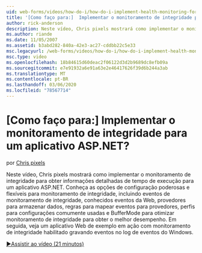 ```yaml
---
uid: web-forms/videos/how-do-i/how-do-i-implement-health-monitoring-for-an-aspnet-application
title: '[Como faço para:]  Implementar o monitoramento de integridade para um aplicativo ASP.NET? | Microsoft Docs'
author: rick-anderson
description: Neste vídeo, Chris pixels mostrará como implementar o monitoramento de integridade para obter informações detalhadas de tempo de execução para um aplicativo ASP.NET. Conheça os poderosos e...
ms.author: riande
ms.date: 11/05/2007
ms.assetid: b3abd282-840a-42e3-ac27-cddbb22c5e33
msc.legacyurl: /web-forms/videos/how-do-i/how-do-i-implement-health-monitoring-for-an-aspnet-application
msc.type: video
ms.openlocfilehash: 18b84615d60deac2f06122d3d2b9689dc8efb09a
ms.sourcegitcommit: e7e91932a6e91a63e2e46417626f39d6b244a3ab
ms.translationtype: MT
ms.contentlocale: pt-BR
ms.lasthandoff: 03/06/2020
ms.locfileid: "78567714"
---
```

# <a name="how-do-i--implement-health-monitoring-for-an-aspnet-application"></a>[Como faço para:]  Implementar o monitoramento de integridade para um aplicativo ASP.NET?

por [Chris pixels](https://twitter.com/chrispels)

Neste vídeo, Chris pixels mostrará como implementar o monitoramento de integridade para obter informações detalhadas de tempo de execução para um aplicativo ASP.NET. Conheça as opções de configuração poderosas e flexíveis para monitoramento de integridade, incluindo eventos de monitoramento de integridade, conhecidos eventos da Web, provedores para armazenar dados, regras para mapear eventos para provedores, perfis para configurações comumente usadas e BufferMode para otimizar monitoramento de integridade para obter o melhor desempenho. Em seguida, veja um aplicativo Web de exemplo em ação com monitoramento de integridade habilitado gravando eventos no log de eventos do Windows.

[&#9654;Assistir ao vídeo (21 minutos)](https://channel9.msdn.com/Blogs/ASP-NET-Site-Videos/how-do-i-implement-health-monitoring-for-an-aspnet-application)
